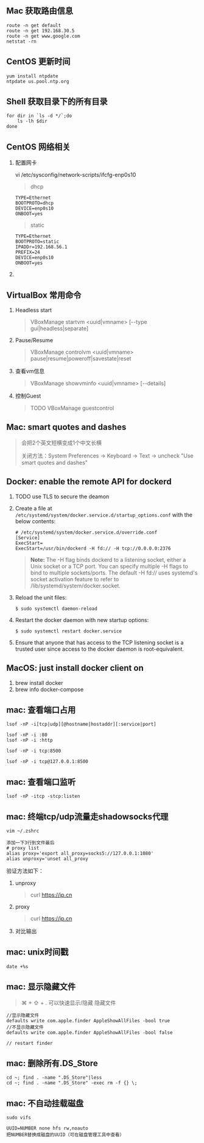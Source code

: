 ## Mac 获取路由信息

```
route -n get default
route -n get 192.168.30.5
route -n get www.google.com
netstat -rn
```



## CentOS 更新时间

```shell
yum install ntpdate
ntpdate us.pool.ntp.org
```



## Shell 获取目录下的所有目录

```
for dir in `ls -d */`;do
	ls -lh $dir
done
```



## CentOS 网络相关

1. 配置网卡

   vi /etc/sysconfig/network-scripts/ifcfg-enp0s10

   > dhcp

   ```
   TYPE=Ethernet
   BOOTPROTO=dhcp
   DEVICE=enp0s10
   ONBOOT=yes
   ```

   > static

   ```
   TYPE=Ethernet
   BOOTPROTO=static
   IPADDr=192.168.56.1
   PREFIX=24
   DEVICE=enp0s10
   ONBOOT=yes
   ```

   

1. 

## VirtualBox 常用命令

1. Headless start

   > VBoxManage startvm <uuid|vmname> [--type gui|headless|separate]

1. Pause/Resume

   > VBoxManage controlvm <uuid|vmname> pause|resume|poweroff|savestate|reset

1. 查看vm信息

   > VBoxManage showvminfo <uuid|vmname> [--details]

1. 控制Guest

   > TODO VBoxManage guestcontrol 

## Mac: smart quotes and dashes

> 会把2个英文短横变成1个中文长横
>
> 关闭方法：System Preferences -> Keyboard -> Text -> uncheck "Use smart quotes and dashes"

## Docker: enable the remote API for dockerd

1. TODO use TLS to secure the deamon

2. Create a file at `/etc/systemd/system/docker.service.d/startup_options.conf` with the below contents:

   ```
   # /etc/systemd/system/docker.service.d/override.conf
   [Service]
   ExecStart=
   ExecStart=/usr/bin/dockerd -H fd:// -H tcp://0.0.0.0:2376
   ```

   > **Note:** The -H flag binds dockerd to a listening socket, either a Unix socket or a TCP port. You can specify multiple -H flags to bind to multiple sockets/ports. The default -H fd:// uses systemd's socket activation feature to refer to /lib/systemd/system/docker.socket.

3. Reload the unit files:

   ```
   $ sudo systemctl daemon-reload
   ```

4. Restart the docker daemon with new startup options:

   ```
   $ sudo systemctl restart docker.service
   ```

5. Ensure that anyone that has access to the TCP listening socket is a trusted user since access to the docker daemon is root-equivalent.

## MacOS: just install docker client on 

1. brew install docker
2. brew info docker-compose

## mac: 查看端口占用

```shell
lsof -nP -i[tcp|udp][@hostname|hostaddr][:service|port]

lsof -nP -i :80
lsof -nP -i :http

lsof -nP -i tcp:8500

lsof -nP -i tcp@127.0.0.1:8500
```

## mac: 查看端口监听

```shell
lsof -nP -itcp -stcp:listen
```

## mac: 终端tcp/udp流量走shadowsocks代理

```
vim ~/.zshrc  

添加一下3行到文件最后
# proxy list
alias proxy='export all_proxy=socks5://127.0.0.1:1080'
alias unproxy='unset all_proxy
```

验证方法如下：

1. unproxy

   > curl https://ip.cn

2. proxy

   > curl https://ip.cn

3. 对比输出

## mac: unix时间戳

```shell
date +%s
```
## mac: 显示隐藏文件

> ⌘ + ⇧ + . 可以快速显示/隐藏 隐藏文件

```
//显示隐藏文件
defaults write com.apple.finder AppleShowAllFiles -bool true
//不显示隐藏文件
defaults write com.apple.finder AppleShowAllFiles -bool false

// restart finder
```
## mac: 删除所有.DS_Store

```
cd ~; find . -name ".DS_Store"|less
cd ~; find . -name ".DS_Store" -exec rm -f {} \;
```

## mac: 不自动挂载磁盘

```
sudo vifs

UUID=NUMBER none hfs rw,noauto
把NUMBER替换成磁盘的UUID（可在磁盘管理工具中查看）
```



